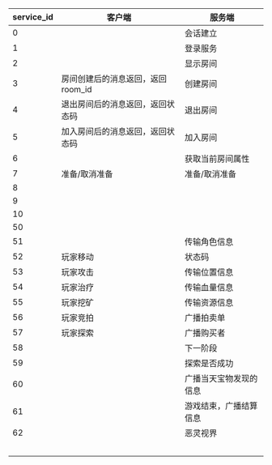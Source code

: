 | service_id | 客户端                            | 服务端                 |
| ---------- | --------------------------------- | ---------------------- |
| 0          |                                   | 会话建立               |
| 1          |                                   | 登录服务               |
| 2          |                                   | 显示房间               |
| 3          | 房间创建后的消息返回，返回room_id | 创建房间               |
| 4          | 退出房间后的消息返回，返回状态码  | 退出房间               |
| 5          | 加入房间后的消息返回，返回状态码  | 加入房间               |
| 6          |                                   | 获取当前房间属性       |
| 7          | 准备/取消准备                     | 准备/取消准备          |
| 8          |                                   |                        |
| 9          |                                   |                        |
| 10         |                                   |                        |
| 50         |                                   |                        |
| 51         |                                   | 传输角色信息           |
| 52         | 玩家移动                          | 状态码                 |
| 53         | 玩家攻击                          | 传输位置信息           |
| 54         | 玩家治疗                          | 传输血量信息           |
| 55         | 玩家挖矿                          | 传输资源信息           |
| 56         | 玩家竞拍                          | 广播拍卖单             |
| 57         | 玩家探索                          | 广播购买者             |
| 58         |                                   | 下一阶段               |
| 59         |                                   | 探索是否成功           |
| 60         |                                   | 广播当天宝物发现的信息 |
| 61         |                                   | 游戏结束，广播结算信息 |
| 62         |                                   | 恶灵视界               |
|            |                                   |                        |
|            |                                   |                        |
|            |                                   |                        |
|            |                                   |                        |
|            |                                   |                        |